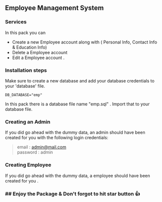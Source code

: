 ## Employee Management System

### Services 

In this pack you can 

- Create a new Employee account along with ( Personal Info, Contact Info & Education Info) <br>
- Delete a Employee account <br>
- Edit a Employee account .


### Installation steps 
Make sure to create a new database and add your database credentials to your 'database' file.

`DB_DATABASE="emp"`

In this pack there is a database file name "emp.sql" . Import that to your database file.

### Creating an Admin 

If you did go ahead with the dummy data, an admin should have been created for you with the following login credentials:

> email : admin@mail.com <br>
password : admin

### Creating Employee

If you did go ahead with the dummy data, a employee should have been created for you .

### ## Enjoy the Package & Don't forgot to hit star button  👍 
